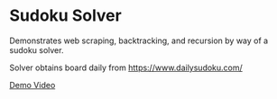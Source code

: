 # Sudoku Solver

Demonstrates web scraping, backtracking, and recursion by way of a sudoku solver.

Solver obtains board daily from https://www.dailysudoku.com/


[Demo Video](https://github.com/user-attachments/assets/dc5c1d8b-822e-4f66-b692-09c69a638c3c)

